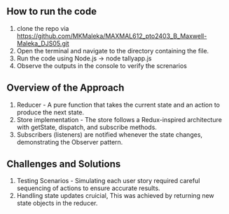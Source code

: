 ## How to run the code
1. clone the repo via https://github.com/MKMaleka/MAXMAL612_pto2403_B_Maxwell-Maleka_DJS05.git
2. Open the terminal and navigate to the directory containing the file.
3. Run the code using Node.js -> node tallyapp.js
4. Observe the outputs in the console to verify the screnarios

## Overview of the Approach
1. Reducer - A pure function that takes the current state and an action to produce the next state.
2. Store implementation -  The store follows a Redux-inspired architecture with getState, dispatch, and subscribe methods.
3. Subscribers (listeners) are notified whenever the state changes, demonstrating the Observer pattern.

## Challenges and Solutions
1. Testing Scenarios - Simulating each user story required careful sequencing of actions to ensure accurate results.
2. Handling state updates cruicial, This was achieved by returning new state objects in the reducer.


